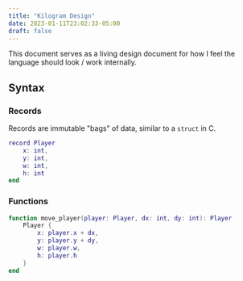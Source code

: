 ```yaml
---
title: "Kilogram Design"
date: 2023-01-11T23:02:33-05:00
draft: false 
---
```


This document serves as a living design document for how I feel the language should look / work internally. 

## Syntax 

### Records

Records are immutable "bags" of data, similar to a `struct` in C. 

```lua
record Player
	x: int,
	y: int,
	w: int,
	h: int
end
```

### Functions

```lua
function move_player(player: Player, dx: int, dy: int): Player
	Player { 
		x: player.x + dx,
		y: player.y + dy,
		w: player.w,
		h: player.h
	}
end
```
